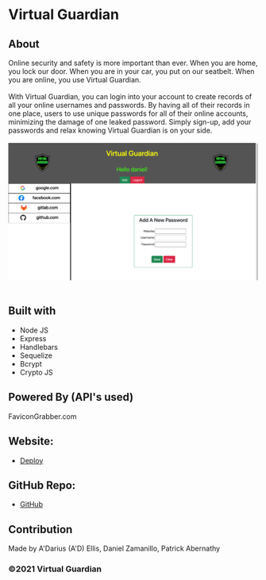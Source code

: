 # Virtual Guardian

## About

Online security and safety is more important than ever. When you are home, you lock our door. When you are in your car, you put on our seatbelt. When you are online, you use Virtual Guardian.
<br>
<br>
With Virtual Guardian, you can login into your account to create records of all your online usernames and passwords. By having all of their records in one place, users to use unique passwords for all of their online accounts, minimizing the damage of one leaked password. Simply sign-up, add your passwords and relax knowing Virtual Guardian is on your side.
<br>
<br>
![ScreenShot](public/assets/img/screenshot.png)
<br>
<br>

## Built with

- Node JS
- Express
- Handlebars
- Sequelize
- Bcrypt
- Crypto JS

## Powered By (API's used)

FaviconGrabber.com

## Website:

- [Deploy](https://password-manager-gadaell.herokuapp.com/)

## GitHub Repo:

- [GitHub](https://github.com/gadaell/Password-Manager)

## Contribution

Made by A'Darius (A'D) Ellis, Daniel Zamanillo, Patrick Abernathy

### ©️2021 Virtual Guardian

